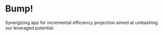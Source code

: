 # Bump!

Synergizing app for incremental efficiency projection aimed at unleashing our leveraged potential.
